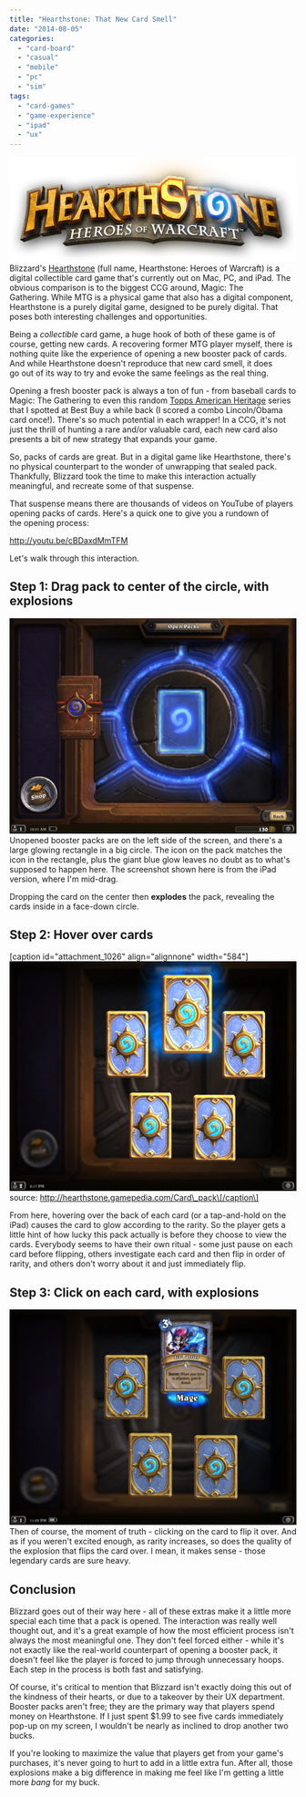 ```yaml
---
title: "Hearthstone: That New Card Smell"
date: "2014-08-05"
categories: 
  - "card-board"
  - "casual"
  - "mobile"
  - "pc"
  - "sim"
tags: 
  - "card-games"
  - "game-experience"
  - "ipad"
  - "ux"
---
```


![Hearthstone_Logo](images/Hearthstone_Logo.png)Blizzard's [Hearthstone](http://us.battle.net/hearthstone/en/) (full name, Hearthstone: Heroes of Warcraft) is a digital collectible card game that's currently out on Mac, PC, and iPad. The obvious comparison is to the biggest CCG around, Magic: The Gathering. While MTG is a physical game that also has a digital component, Hearthstone is a purely digital game, designed to be purely digital. That poses both interesting challenges and opportunities.

Being a _collectible_ card game, a huge hook of both of these game is of course, getting new cards. A recovering former MTG player myself, there is nothing quite like the experience of opening a new booster pack of cards. And while Hearthstone doesn't reproduce that new card smell, it does go out of its way to try and evoke the same feelings as the real thing.

Opening a fresh booster pack is always a ton of fun - from baseball cards to Magic: The Gathering to even this random [Topps American Heritage](http://www.cardboardconnection.com/2009-topps-heritage-american-heroes) series that I spotted at Best Buy a while back (I scored a combo Lincoln/Obama card once!). There's so much potential in each wrapper! In a CCG, it's not just the thrill of hunting a rare and/or valuable card, each new card also presents a bit of new strategy that expands your game.

So, packs of cards are great. But in a digital game like Hearthstone, there's no physical counterpart to the wonder of unwrapping that sealed pack. Thankfully, Blizzard took the time to make this interaction actually meaningful, and recreate some of that suspense.

That suspense means there are thousands of videos on YouTube of players opening packs of cards. Here's a quick one to give you a rundown of the opening process:

http://youtu.be/cBDaxdMmTFM

Let's walk through this interaction.

## Step 1: Drag pack to center of the circle, with explosions

![A sealed Hearthstone booster pack, ready to be opened](images/IMG_0021-1024x768.jpg) Unopened booster packs are on the left side of the screen, and there's a large glowing rectangle in a big circle. The icon on the pack matches the icon in the rectangle, plus the giant blue glow leaves no doubt as to what's supposed to happen here. The screenshot shown here is from the iPad version, where I'm mid-drag.

Dropping the card on the center then **explodes** the pack, revealing the cards inside in a face-down circle.

## Step 2: Hover over cards

\[caption id="attachment\_1026" align="alignnone" width="584"\][![Five face-down Hearthstone cards, with a rare being hovered over](images/Pack_SS_6-1024x819.jpg)](http://thatgamesux.com/wp-content/uploads/2014/08/Pack_SS_6.jpg) source: http://hearthstone.gamepedia.com/Card\_pack\[/caption\]

From here, hovering over the back of each card (or a tap-and-hold on the iPad) causes the card to glow according to the rarity. So the player gets a little hint of how lucky this pack actually is before they choose to view the cards. Everybody seems to have their own ritual - some just pause on each card before flipping, others investigate each card and then flip in order of rarity, and others don't worry about it and just immediately flip.

## Step 3: Click on each card, with explosions

[![IMG_0015](images/IMG_0015-1024x768.jpg)](http://thatgamesux.com/wp-content/uploads/2014/08/IMG_0015.jpg) Then of course, the moment of truth - clicking on the card to flip it over. And as if you weren't excited enough, as rarity increases, so does the quality of the explosion that flips the card over. I mean, it makes sense - those legendary cards are sure heavy.

## Conclusion

Blizzard goes out of their way here - all of these extras make it a little more special each time that a pack is opened. The interaction was really well thought out, and it's a great example of how the most efficient process isn't always the most meaningful one. They don't feel forced either - while it's not exactly like the real-world counterpart of opening a booster pack, it doesn't feel like the player is forced to jump through unnecessary hoops. Each step in the process is both fast and satisfying.

Of course, it's critical to mention that Blizzard isn't exactly doing this out of the kindness of their hearts, or due to a takeover by their UX department. Booster packs aren't free; they are the primary way that players spend money on Hearthstone. If I just spent $1.99 to see five cards immediately pop-up on my screen, I wouldn't be nearly as inclined to drop another two bucks.

If you're looking to maximize the value that players get from your game's purchases, it's never going to hurt to add in a little extra fun. After all, those explosions make a big difference in making me feel like I'm getting a little more _bang_ for my buck.
